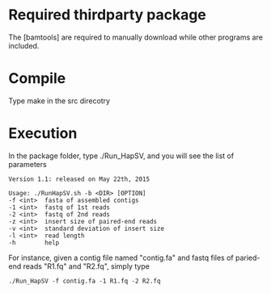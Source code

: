 # Required thirdparty package
The [bamtools] are required to manually download while other programs are included.

# Compile
Type make in the src direcotry

# Execution
In the package folder, type ./Run_HapSV, and you will see the list of parameters

    Version 1.1: released on May 22th, 2015

    Usage: ./RunHapSV.sh -b <DIR> [OPTION]
    -f <int>  fasta of assembled contigs
    -1 <int>  fastq of 1st reads
    -2 <int>  fastq of 2nd reads
    -z <int>  insert size of paired-end reads
    -v <int>  standard deviation of insert size
    -l <int>  read length
    -h        help

For instance, given a contig file named "contig.fa" and fastq files of paried-end reads "R1.fq" and "R2.fq", simply type

    ./Run_HapSV -f contig.fa -1 R1.fq -2 R2.fq
